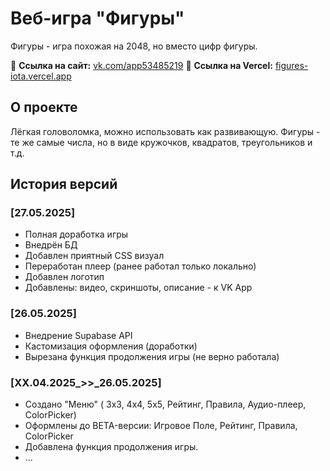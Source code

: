 # Веб-игра "Фигуры"

Фигуры - игра похожая на 2048, но вместо цифр фигуры.

🔗 **Ссылка на сайт:** [vk.com/app53485219](https://vk.com/app53485219)
🔗 **Ссылка на Vercel:**  [figures-iota.vercel.app](https://figures-iota.vercel.app/)

## О проекте

Лёгкая головоломка, можно использовать как развивающую.
Фигуры - те же самые числа, но в виде кружочков, квадратов, треугольников и т.д.

## История версий

### [27.05.2025]
 - Полная доработка игры
 - Внедрён БД
 - Добавлен приятный CSS визуал
 - Переработан плеер (ранее работал только локально)
 - Добавлен логотип
 - Добавлены: видео, скриншоты, описание - к VK App
 
### [26.05.2025]
 - Внедрение Supabase API
 - Кастомизация оформления (доработки)
 - Вырезана функция продолжения игры (не верно работала)

### [XX.04.2025_>>_26.05.2025]
 - Создано "Меню" ( 3х3, 4х4, 5х5, Рейтинг, Правила, Аудио-плеер, ColorPicker)
 - Оформлены до BETA-версии: Игровое Поле, Рейтинг, Правила, ColorPicker
 - Добавлена функция продолжения игры.
 - ...